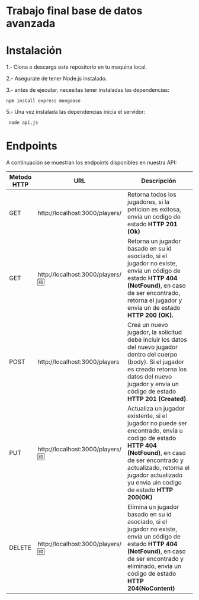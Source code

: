 # Trabajo final base de datos avanzada



# Instalación
1.- Clona o descarga este repositorio en tu maquina local.

2.- Asegurate de tener Node.js instalado.

3.- antes de ejecutar, necesitas tener instaladas las dependencias:

``` npm install express mongoose ```

5.- Una vez instalada las dependencias inicia el servidor:

``` node api.js```

# Endpoints
A continuación se muestran los endpoints disponibles en nuestra API:


| Método HTTP  | URL | Descripción |
| ------------- | ------------- | ------------- |
| GET | http://localhost:3000/players/ | Retorna todos los jugadores, si la peticion es exitosa, envia un codigo de estado **HTTP 201 (Ok)** |
| GET | http://localhost:3000/players/:id: | Retorna un jugador basado en su id asociado, si el jugador no existe, envía un código de estado **HTTP 404 (NotFound)**, en caso de ser encontrado, retorna el jugador y envía un de estado **HTTP 200 (OK).** |
| POST | http://localhost:3000/players | Crea un nuevo jugador, la solicitud debe incluir los datos del nuevo jugador dentro del cuerpo (body). Si el jugador es creado retorna los datos del nuevo jugador y envia un código de estado **HTTP 201 (Created)**. |
| PUT | http://localhost:3000/players/:id: | Actualiza un jugador existente, si el jugador no puede ser encontrado, envia u codigo de estado **HTTP 404 (NotFound)**, en caso de ser encontrado y actualizado, retorna el jugador actualizado yu envia uin codigo de estado **HTTP 200(OK)** |
| DELETE | http://localhost:3000/players/:id: | Elimina un jugador basado en su id asociado, si el jugador no existe, envía un código de estado **HTTP 404 (NotFound)**, en caso de ser encontrado y eliminado, envia un código de estado **HTTP 204(NoContent)** |
